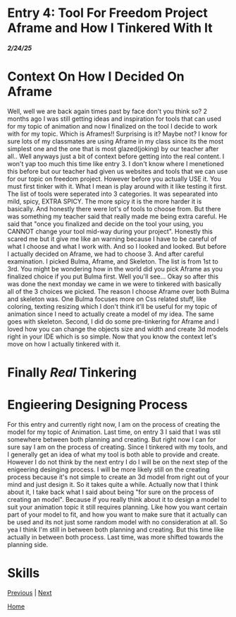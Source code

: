 # Entry 4: Tool For Freedom Project Aframe and How I Tinkered With It
##### 2/24/25
# Context On How I Decided On Aframe
Well, well we are back again times past by face don't you think so? 2 months ago I was still getting ideas and inspiration for tools that can used for my topic of animation and now I finalized on the tool I decide to work with for my topic. Which is Aframes!! Surprising is it? Maybe not? I know for sure lots of my classmates are using Aframe in my class since its the most simplest one and the one that is most glazed(joking) by our teacher after all.. Well anyways just a bit of context before getting into the real content. I won't yap too much this time like entry 3. I don't know where I menetioned this before but our teacher had given us websites and tools that we can use for our topic on freedom project. However before you actually USE it. You must first tinker with it. What I mean is play around with it like testing it first. The list of tools were seperated into 3 categories. It was sepearated into mild, spicy, EXTRA SPICY. The more spicy it is the more harder it is basically. And honestly there were lot's of tools to choose from. But there was something my teacher said that really made me being extra careful. He said that "once you finalized and decide on the tool your using, you CANNOT change your tool mid-way during your project". Honestly this scared me but it give me like an warning because I have to be careful of what I choose and what I work with. And so I looked and looked. But before I actually decided on Aframe, we had to choose 3. And after careful examination. I picked Bulma, Aframe, and Skeleton. The list is from 1st to 3rd. You might be wondering how in the world did you pick Aframe as you finalized choice if you put Bulma first. Well you'll see... Okay so after this was done the next monday we came in we were to tinkered with basically all of the 3 choices we picked. The reason I choose Aframe over both Bulma and skeleton was. One Bulma focuses more on Css related stuff, like coloring, texting resizing which I don't think it'll be useful for my topic of animation since I need to actually create a model of my idea. The same goes with skeleton. Second, I did do some pre-tinkering for Aframe and I loved how you can change the objects size and width and create 3d models right in your IDE which is so simple. Now that you know the context let's move on how I actually tinkered with it.
# Finally *Real* Tinkering

# Engieering Designing Process
For this entry and currently right now, I am on the process of creating the model for my topic of Animation. Last time, on entry 3 I said that I was stil somewhere between both planning and creating. But right now I can for sure say I am on the process of creating. Since I tinkered with my tools, and I generally get an idea of what my tool is both able to provide and create. However I do not think by the next entry I do I will be on the next step of the enigeering desinging process. I will be more likely still on the creating process because it's not simple to create an 3d model from right out of your mind and just design it. So it takes quite a while. Actually now that I think about it, I take back what I said about being "for sure on the process of creating an model". Because if you really think about it to design a model to suit your animation topic it still requires planning. Like how you want certain part of your model to fit, and how you want to make sure that it actually can be used and its not just some random model with no consideration at all. So yea I think I'm still in between both planning and creating. But this time like actually in between both process. Last time, was more shifted towards the planning side.

# Skills




[Previous](entry03.md) | [Next](entry05.md)

[Home](../README.md)
